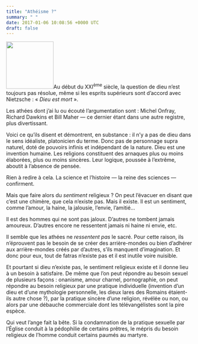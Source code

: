 ```yaml
---
title: "Athéisme ?"
summary: " "
date: 2017-01-06 10:08:56 +0000 UTC
draft: false
---
```

<img class="size-medium alignleft" src="https://s-media-cache-ak0.pinimg.com/favicons/7a3e800a1c5441e376ece2017f13a22ec9fa3dfde29cb485714d098d.png?f4633cd2299299b0d407072ebe0033dd" width="128" height="128" />Au début du XXI<sup>ème</sup> siècle, la question de dieu n’est toujours pas résolue, même si les esprits supérieurs sont d’accord avec Nietzsche : « <em>Dieu est mort</em> ».

Les athées dont j’ai lu ou écouté l’argumentation sont : Michel Onfray, Richard Dawkins et Bill Maher — ce dernier étant dans une autre registre, plus divertissant.

Voici ce qu’ils disent et démontrent, en substance : il n’y a pas de dieu dans le sens idéaliste, platonicien du terme. Donc pas de personnage supra naturel, doté de pouvoirs infinis et indépendant de la nature. Dieu est une invention humaine. Les religions constituent des arnaques plus ou moins élaborées, plus ou moins sincères. Leur logique, poussée à l’extrême, aboutit à l’absence de pensée.

Rien à redire à cela. La science et l’histoire — la reine des sciences — confirment.

Mais que faire alors du <em>sentiment</em> religieux ? On peut l’évacuer en disant que c’est une chimère, que cela n’existe pas. Mais il existe. Il est un sentiment, comme l’amour, la haine, la jalousie, l’envie, l’amitié…

Il est des hommes qui ne sont pas jaloux. D’autres ne tombent jamais amoureux. D’autres encore ne ressentent jamais ni haine ni envie, etc.

Il semble que les athées ne <em>ressentent pas</em> le sacré. Pour cette raison, ils n’éprouvent pas le besoin de se créer des arrière-mondes ou bien d’adhérer aux arrière-mondes créés par d’autres, s’ils manquent d’imagination. Et donc pour eux, tout de fatras n’existe pas et il est inutile voire nuisible.

Et pourtant si dieu n’existe pas, le sentiment religieux existe et il donne lieu à un besoin à satisfaire. De même que l’on peut répondre au besoin sexuel de plusieurs façons : onanisme, amour charnel, pornographie, on peut répondre au besoin religieux par une pratique individuelle (invention d’un dieu et d’une mythologie personnelle, les dieux lares des Romains étaient-ils autre chose ?), par la pratique sincère d’une religion, révélée ou non, ou alors par une débauche commerciale dont les télévangélistes sont la pire espèce.

Qui veut l’ange fait la bête. Si la condamnation de la pratique sexuelle par l’Église conduit à la pédophilie de certains prêtres, le mépris du besoin religieux de l’homme conduit certains paumés au martyre.
